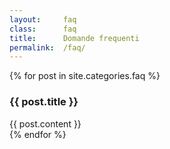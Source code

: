 ```yaml
---
layout:     faq
class:      faq
title:      Domande frequenti
permalink:  /faq/
---
```


<section class="elenco faq">
    {% for post in site.categories.faq %}
        <div class="faq">
            <h3>{{ post.title }}</h3>
            {{ post.content }}
            </div>
    {% endfor %}
</section>
